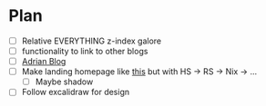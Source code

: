 # Plan
- [ ] Relative EVERYTHING z-index galore
- [ ] functionality to link to other blogs
- [ ] [Adrian Blog](https://adrianroselli.com/2024/03/the-ultimate-ideal-bestest-base-font-size-that-everyone-is-keeping-a-secret-especially-chet.html)
- [ ] Make landing homepage like [this](https://youtu.be/dhfQnmGXSwU?si=7fcEzXI27Wy8QCiG) but with HS -> RS -> Nix -> ...
  - [ ] Maybe shadow
- [ ] Follow excalidraw for design

